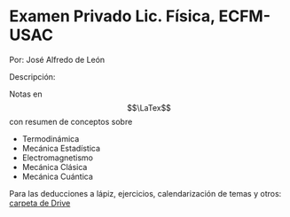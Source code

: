 # Examen Privado Lic. Física, ECFM-USAC
Por: José Alfredo de León 

Descripción: 

Notas en $$\LaTex$$ con resumen de conceptos sobre 
- Termodinámica
- Mecánica Estadística
- Electromagnetismo
- Mecánica Clásica
- Mecánica Cuántica

Para las deducciones a lápiz, ejercicios, calendarización 
de temas y otros: 
[carpeta de Drive](https://drive.google.com/drive/folders/1-H86ByK2tyWaxKP_qI-Oir_uKgqDt6Ut?usp=sharing)
